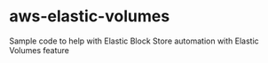 # aws-elastic-volumes
Sample code to help with Elastic Block Store automation with Elastic Volumes feature
